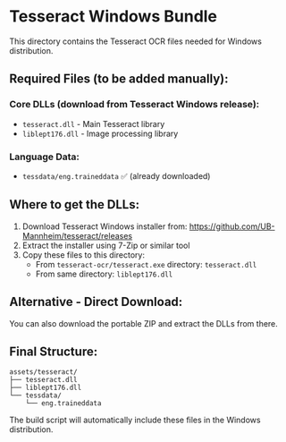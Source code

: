 # Tesseract Windows Bundle

This directory contains the Tesseract OCR files needed for Windows distribution.

## Required Files (to be added manually):

### Core DLLs (download from Tesseract Windows release):
- `tesseract.dll` - Main Tesseract library
- `liblept176.dll` - Image processing library

### Language Data:
- `tessdata/eng.traineddata` ✅ (already downloaded)

## Where to get the DLLs:

1. Download Tesseract Windows installer from: https://github.com/UB-Mannheim/tesseract/releases
2. Extract the installer using 7-Zip or similar tool
3. Copy these files to this directory:
   - From `tesseract-ocr/tesseract.exe` directory: `tesseract.dll`
   - From same directory: `liblept176.dll`

## Alternative - Direct Download:
You can also download the portable ZIP and extract the DLLs from there.

## Final Structure:
```
assets/tesseract/
├── tesseract.dll
├── liblept176.dll
└── tessdata/
    └── eng.traineddata
```

The build script will automatically include these files in the Windows distribution.
